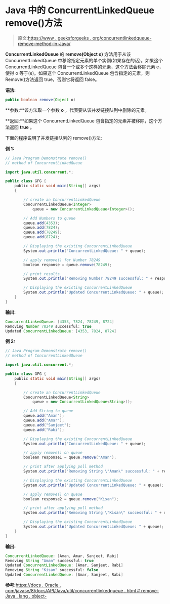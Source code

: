 # Java 中的 ConcurrentLinkedQueue remove()方法

> 原文:[https://www . geeksforgeeks . org/concurrentlinkedqueue-remove-method-in-Java/](https://www.geeksforgeeks.org/concurrentlinkedqueue-remove-method-in-java/)

**ConcurrentLinkedQueue** 的 **remove(Object o)** 方法用于从该 ConcurrentLinkedQueue 中移除指定元素的单个实例(如果存在的话)。如果这个 ConcurrentLinkedQueue 包含一个或多个这样的元素，这个方法会移除元素 e，使得 o 等于(e)。如果这个 ConcurrentLinkedQueue 包含指定的元素，则 Remove()方法返回 true，否则它将返回 false。

**语法:**

```java
public boolean remove(Object o)
```

**参数:**该方法取一个参数 **o** ，代表要从该并发链接队列中删除的元素。

**返回:**如果这个 ConcurrentLinkedQueue 包含指定的元素并被移除，这个方法返回 **true** 。

下面的程序说明了并发链接队列的 remove()方法:

**例 1:**

```java
// Java Program Demonstrate remove()
// method of ConcurrentLinkedQueue

import java.util.concurrent.*;

public class GFG {
    public static void main(String[] args)
    {

        // create an ConcurrentLinkedQueue
        ConcurrentLinkedQueue<Integer>
            queue = new ConcurrentLinkedQueue<Integer>();

        // Add Numbers to queue
        queue.add(4353);
        queue.add(7824);
        queue.add(78249);
        queue.add(8724);

        // Displaying the existing ConcurrentLinkedQueue
        System.out.println("ConcurrentLinkedQueue: " + queue);

        // apply remove() for Number 78249
        boolean response = queue.remove(78249);

        // print results
        System.out.println("Removing Number 78249 successful: " + response);

        // Displaying the existing ConcurrentLinkedQueue
        System.out.println("Updated ConcurrentLinkedQueue: " + queue);
    }
}
```

**输出:**

```java
ConcurrentLinkedQueue: [4353, 7824, 78249, 8724]
Removing Number 78249 successful: true
Updated ConcurrentLinkedQueue: [4353, 7824, 8724]

```

**例 2:**

```java
// Java Program Demonstrate remove()
// method of ConcurrentLinkedQueue

import java.util.concurrent.*;

public class GFG {
    public static void main(String[] args)
    {

        // create an ConcurrentLinkedQueue
        ConcurrentLinkedQueue<String>
            queue = new ConcurrentLinkedQueue<String>();

        // Add String to queue
        queue.add("Aman");
        queue.add("Amar");
        queue.add("Sanjeet");
        queue.add("Rabi");

        // Displaying the existing ConcurrentLinkedQueue
        System.out.println("ConcurrentLinkedQueue: " + queue);

        // apply remove() on queue
        boolean response1 = queue.remove("Aman");

        // print after applying poll method
        System.out.println("Removing String \"Aman\" successful: " + response1);

        // Displaying the existing ConcurrentLinkedQueue
        System.out.println("Updated ConcurrentLinkedQueue: " + queue);

        // apply remove() on queue
        boolean response2 = queue.remove("Kisan");

        // print after applying poll method
        System.out.println("Removing String \"Kisan\" successful: " + response2);

        // Displaying the existing ConcurrentLinkedQueue
        System.out.println("Updated ConcurrentLinkedQueue: " + queue);
    }
}
```

**输出:**

```java
ConcurrentLinkedQueue: [Aman, Amar, Sanjeet, Rabi]
Removing String "Aman" successful: true
Updated ConcurrentLinkedQueue: [Amar, Sanjeet, Rabi]
Removing String "Kisan" successful: false
Updated ConcurrentLinkedQueue: [Amar, Sanjeet, Rabi]

```

**参考:**[https://docs . Oracle . com/javase/8/docs/API/Java/util/concurrentlinkedqueue . html # remove-Java . lang . object-](https://docs.oracle.com/javase/8/docs/api/java/util/concurrent/ConcurrentLinkedQueue.html#remove-java.lang.Object-)